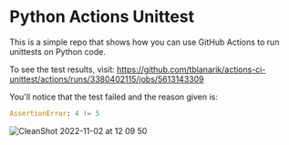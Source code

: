 # Python Actions Unittest

This is a simple repo that shows how you can use GitHub Actions to run unittests on Python code.

To see the test results, visit: https://github.com/tblanarik/actions-ci-unittest/actions/runs/3380402115/jobs/5613143309

You'll notice that the test failed and the reason given is:

```python
AssertionError: 4 != 5
```

![CleanShot 2022-11-02 at 12 09 50](https://user-images.githubusercontent.com/1554630/199580169-3d155f87-6492-4f70-afd1-3147f10384c7.png)
